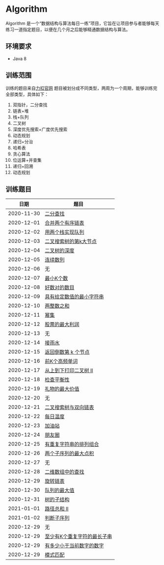 # Algorithm
Algorithm 是一个“数据结构与算法每日一练”项目，它旨在让项目参与者能够每天练习一道指定题目，以便在几个月之后能够精通数据结构与算法。
## 环境要求
- Java 8
## 训练范围
训练的题目来自[力扣官网](https://leetcode-cn.com/problemset/all/)
题目被划分成不同类型，两周为一个周期，能够训练完全部类型，具体如下：
1. 双指针，二分查找
2. 链表+堆
3. 栈+队列
4. 二叉树
5. 深度优先搜索+广度优先搜索
6. 动态规划
1. 递归+分治
2. 哈希表
3. 贪心算法
4. 位运算+并查集
5. 递归+回溯
6. 动态规划
## 训练题目
| 日期   | 题目   |
| ---- | ---- |
|   2020-11-30   |   [二分查找](https://leetcode-cn.com/problems/binary-search/)   |
|   2020-12-01   |   [合并两个有序链表](https://leetcode-cn.com/problems/merge-two-sorted-lists/)   |
|   2020-12-02   |   [用两个栈实现队列](https://leetcode-cn.com/problems/yong-liang-ge-zhan-shi-xian-dui-lie-lcof/)   |
|   2020-12-03   |   [二叉搜索树的第k大节点](https://leetcode-cn.com/problems/er-cha-sou-suo-shu-de-di-kda-jie-dian-lcof/)   |
|   2020-12-04   |   [二叉树的深度](https://leetcode-cn.com/problems/er-cha-shu-de-shen-du-lcof/)   |
|   2020-12-05   |   [连续数列](https://leetcode-cn.com/problems/contiguous-sequence-lcci/)   |
|   2020-12-06   |   无   |
|   2020-12-07   |   [最小K个数](https://leetcode-cn.com/problems/smallest-k-lcci/)   |
|   2020-12-08   |   [好数对的数目](https://leetcode-cn.com/problems/number-of-good-pairs/)   |
|   2020-12-09   |   [具有给定数值的最小字符串](https://leetcode-cn.com/problems/smallest-string-with-a-given-numeric-value/)   |
|   2020-12-10   |   [两整数之和](https://leetcode-cn.com/problems/sum-of-two-integers/)   |
|   2020-12-11   |   [幂集](https://leetcode-cn.com/problems/power-set-lcci/)   |
|   2020-12-12   |   [股票的最大利润](https://leetcode-cn.com/problems/gu-piao-de-zui-da-li-run-lcof/)   |
|   2020-12-13   |   无   |
|   2020-12-14   |   [接雨水](https://leetcode-cn.com/problems/trapping-rain-water/)   |
|   2020-12-15   |   [返回倒数第 k 个节点](https://leetcode-cn.com/problems/kth-node-from-end-of-list-lcci/)   |
|   2020-12-16   |   [前K个高频单词](https://leetcode-cn.com/problems/top-k-frequent-words/)   |
|   2020-12-17   |   [从上到下打印二叉树 II](https://leetcode-cn.com/problems/cong-shang-dao-xia-da-yin-er-cha-shu-ii-lcof/)   |
|   2020-12-18   |   [检查平衡性](https://leetcode-cn.com/problems/check-balance-lcci/)   |
|   2020-12-19   |   [礼物的最大价值](https://leetcode-cn.com/problems/li-wu-de-zui-da-jie-zhi-lcof/)   |
|   2020-12-20   |   无   |
|   2020-12-21   |   [二叉搜索树与双向链表](https://leetcode-cn.com/problems/er-cha-sou-suo-shu-yu-shuang-xiang-lian-biao-lcof/)   |
|   2020-12-22   |   [每日温度](https://leetcode-cn.com/problems/daily-temperatures/)   |
|   2020-12-23   |   [加油站](https://leetcode-cn.com/problems/gas-station/)   |
|   2020-12-24   |   [朋友圈](https://leetcode-cn.com/problems/friend-circles/)   |
|   2020-12-25   |   [有重复字符串的排列组合](https://leetcode-cn.com/problems/permutation-ii-lcci/)   |
|   2020-12-26   |   [两个子序列的最大点积](https://leetcode-cn.com/problems/max-dot-product-of-two-subsequences/)   |
|   2020-12-27   |   无   |
|   2020-12-28   |   [二维数组中的查找](https://leetcode-cn.com/problems/er-wei-shu-zu-zhong-de-cha-zhao-lcof/)   |
|   2020-12-29   |   [旋转链表](https://leetcode-cn.com/problems/rotate-list/)   |
|   2020-12-30   |   [队列的最大值](https://leetcode-cn.com/problems/dui-lie-de-zui-da-zhi-lcof/)   |
|   2020-12-31   |   [树的子结构](https://leetcode-cn.com/problems/shu-de-zi-jie-gou-lcof/)   |
|   2021-01-01   |   [路径总和 II](https://leetcode-cn.com/problems/path-sum-ii/)   |
|   2021-01-02   |   [判断子序列](https://leetcode-cn.com/problems/is-subsequence/)   |
|   2020-12-29   |   无   |
|   2020-12-29   |   [至少有K个重复字符的最长子串](https://leetcode-cn.com/problems/longest-substring-with-at-least-k-repeating-characters/)   |
|   2020-12-29   |   [有多少小于当前数字的数字](https://leetcode-cn.com/problems/how-many-numbers-are-smaller-than-the-current-number/)   |
|   2020-12-29   |   [模式匹配](https://leetcode-cn.com/problems/pattern-matching-lcci/)

[力扣]: https://leetcode-cn.com/problemset/all/